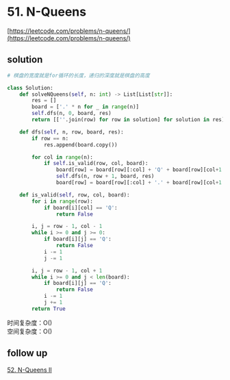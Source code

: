 # 51. N-Queens
[https://leetcode.com/problems/n-queens/](https://leetcode.com/problems/n-queens/)


## solution

```python
# 棋盘的宽度就是for循环的长度，递归的深度就是棋盘的高度

class Solution:
    def solveNQueens(self, n: int) -> List[List[str]]:
        res = []
        board = ['.' * n for _ in range(n)]
        self.dfs(n, 0, board, res)
        return [[''.join(row) for row in solution] for solution in res]

    def dfs(self, n, row, board, res):
        if row == n:
            res.append(board.copy())

        for col in range(n):
            if self.is_valid(row, col, board):
                board[row] = board[row][:col] + 'Q' + board[row][col+1:]
                self.dfs(n, row + 1, board, res)
                board[row] = board[row][:col] + '.' + board[row][col+1:]

    def is_valid(self, row, col, board):
        for i in range(row):
            if board[i][col] == 'Q':
                return False

        i, j = row - 1, col - 1
        while i >= 0 and j >= 0:
            if board[i][j] == 'Q':
                return False
            i -= 1
            j -= 1

        i, j = row - 1, col + 1
        while i >= 0 and j < len(board):
            if board[i][j] == 'Q':
                return False
            i -= 1
            j += 1
        return True
```
时间复杂度：O() <br>
空间复杂度：O()


## follow up

[52. N-Queens II](https://leetcode.com/problems/n-queens-ii/description/)

```python

```
